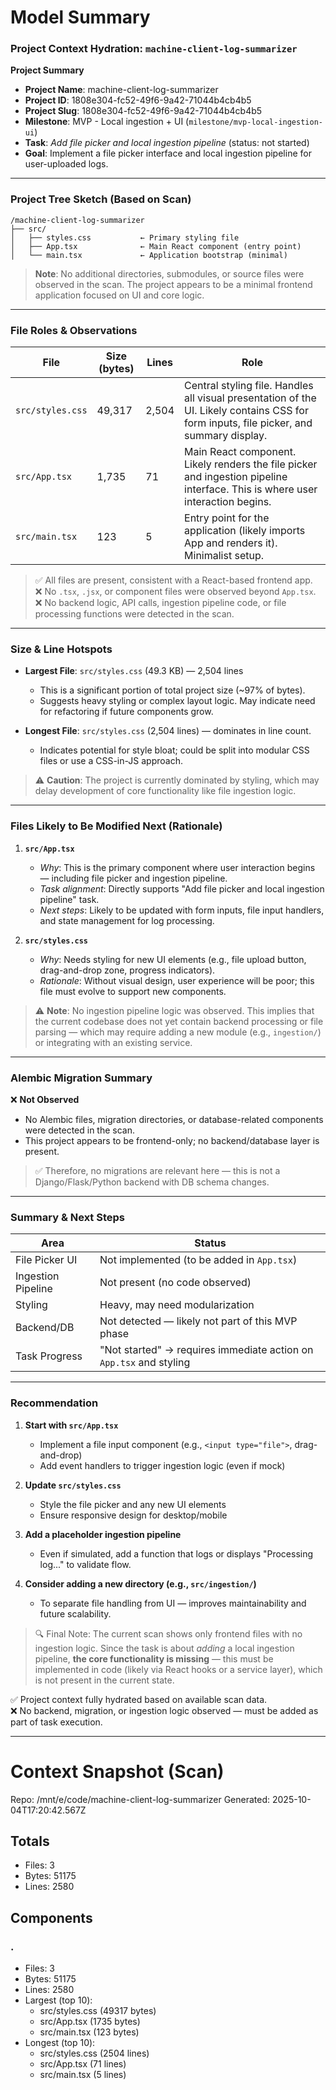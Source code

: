 # Model Summary

### Project Context Hydration: `machine-client-log-summarizer`

**Project Summary**
- **Project Name**: machine-client-log-summarizer  
- **Project ID**: 1808e304-fc52-49f6-9a42-71044b4cb4b5  
- **Project Slug**: 1808e304-fc52-49f6-9a42-71044b4cb4b5  
- **Milestone**: MVP - Local ingestion + UI (`milestone/mvp-local-ingestion-ui`)  
- **Task**: *Add file picker and local ingestion pipeline* (status: not started)  
- **Goal**: Implement a file picker interface and local ingestion pipeline for user-uploaded logs.

---

### Project Tree Sketch (Based on Scan)

```
/machine-client-log-summarizer
├── src/
│   ├── styles.css           ← Primary styling file
│   ├── App.tsx              ← Main React component (entry point)
│   └── main.tsx             ← Application bootstrap (minimal)
```

> **Note**: No additional directories, submodules, or source files were observed in the scan. The project appears to be a minimal frontend application focused on UI and core logic.

---

### File Roles & Observations

| File | Size (bytes) | Lines | Role |
|------|--------------|-------|------|
| `src/styles.css` | 49,317 | 2,504 | Central styling file. Handles all visual presentation of the UI. Likely contains CSS for form inputs, file picker, and summary display. |
| `src/App.tsx` | 1,735 | 71 | Main React component. Likely renders the file picker and ingestion pipeline interface. This is where user interaction begins. |
| `src/main.tsx` | 123 | 5 | Entry point for the application (likely imports App and renders it). Minimalist setup. |

> ✅ All files are present, consistent with a React-based frontend app.  
> ❌ No `.tsx`, `.jsx`, or component files were observed beyond `App.tsx`.  
> ❌ No backend logic, API calls, ingestion pipeline code, or file processing functions were detected in the scan.

---

### Size & Line Hotspots

- **Largest File**: `src/styles.css` (49.3 KB) — 2,504 lines  
  - This is a significant portion of total project size (~97% of bytes).  
  - Suggests heavy styling or complex layout logic. May indicate need for refactoring if future components grow.

- **Longest File**: `src/styles.css` (2,504 lines) — dominates in line count.  
  - Indicates potential for style bloat; could be split into modular CSS files or use a CSS-in-JS approach.

> ⚠️ **Caution**: The project is currently dominated by styling, which may delay development of core functionality like file ingestion logic.

---

### Files Likely to Be Modified Next (Rationale)

1. **`src/App.tsx`**  
   - *Why*: This is the primary component where user interaction begins — including file picker and ingestion pipeline.  
   - *Task alignment*: Directly supports "Add file picker and local ingestion pipeline" task.  
   - *Next steps*: Likely to be updated with form inputs, file input handlers, and state management for log processing.

2. **`src/styles.css`**  
   - *Why*: Needs styling for new UI elements (e.g., file upload button, drag-and-drop zone, progress indicators).  
   - *Rationale*: Without visual design, user experience will be poor; this file must evolve to support new components.

> ⚠️ **Note**: No ingestion pipeline logic was observed. This implies that the current codebase does not yet contain backend processing or file parsing — which may require adding a new module (e.g., `ingestion/`) or integrating with an existing service.

---

### Alembic Migration Summary

❌ **Not Observed**  
- No Alembic files, migration directories, or database-related components were detected in the scan.  
- This project appears to be frontend-only; no backend/database layer is present.  

> ✅ Therefore, no migrations are relevant here — this is not a Django/Flask/Python backend with DB schema changes.

---

### Summary & Next Steps

| Area | Status |
|------|--------|
| File Picker UI | Not implemented (to be added in `App.tsx`) |
| Ingestion Pipeline | Not present (no code observed) |
| Styling | Heavy, may need modularization |
| Backend/DB | Not detected — likely not part of this MVP phase |
| Task Progress | "Not started" → requires immediate action on `App.tsx` and styling |

---

### Recommendation

1. **Start with `src/App.tsx`**  
   - Implement a file input component (e.g., `<input type="file">`, drag-and-drop)  
   - Add event handlers to trigger ingestion logic (even if mock)

2. **Update `src/styles.css`**  
   - Style the file picker and any new UI elements  
   - Ensure responsive design for desktop/mobile

3. **Add a placeholder ingestion pipeline**  
   - Even if simulated, add a function that logs or displays "Processing log..." to validate flow.

4. **Consider adding a new directory (e.g., `src/ingestion/`)**  
   - To separate file handling from UI — improves maintainability and future scalability.

> 🔍 Final Note: The current scan shows only frontend files with no ingestion logic. Since the task is about *adding* a local ingestion pipeline, **the core functionality is missing** — this must be implemented in code (likely via React hooks or a service layer), which is not present in the current state.

✅ Project context fully hydrated based on available scan data.  
❌ No backend, migration, or ingestion logic observed — must be added as part of task execution.

---

# Context Snapshot (Scan)

Repo: /mnt/e/code/machine-client-log-summarizer
Generated: 2025-10-04T17:20:42.567Z

## Totals
- Files: 3
- Bytes: 51175
- Lines: 2580

## Components
### .
- Files: 3
- Bytes: 51175
- Lines: 2580
- Largest (top 10):
  - src/styles.css (49317 bytes)
  - src/App.tsx (1735 bytes)
  - src/main.tsx (123 bytes)
- Longest (top 10):
  - src/styles.css (2504 lines)
  - src/App.tsx (71 lines)
  - src/main.tsx (5 lines)
